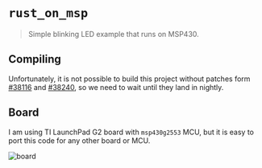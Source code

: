 # `rust_on_msp`

> Simple blinking LED example that runs on MSP430.

## Compiling

Unfortunately, it is not possible to build this project without patches
form [#38116](https://github.com/rust-lang/rust/issues/38116) and [#38240](https://github.com/rust-lang/rust/pull/38240), so we need to wait until they land in nightly.

## Board

I am using TI LaunchPad G2 board with `msp430g2553` MCU, but it is easy to port this code for any other board or MCU.

![board](https://github.com/pftbest/rust_on_msp/raw/master/board.jpg "TI LaunchPad G2")
